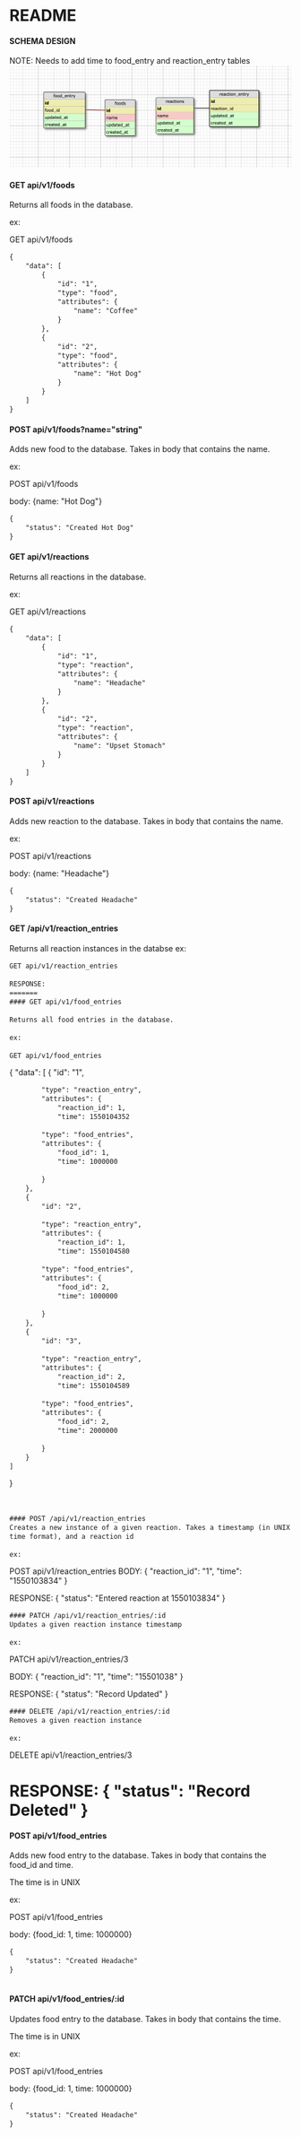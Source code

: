 # README

#### SCHEMA DESIGN
NOTE: Needs to add time to food_entry and reaction_entry tables
![alt text](https://raw.githubusercontent.com/prestonjarnagin/trigger_backend/master/schema_design.png)

#### GET api/v1/foods

Returns all foods in the database.

ex:

GET api/v1/foods
```
{
    "data": [
        {
            "id": "1",
            "type": "food",
            "attributes": {
                "name": "Coffee"
            }
        },
        {
            "id": "2",
            "type": "food",
            "attributes": {
                "name": "Hot Dog"
            }
        }
    ]
}
```

#### POST api/v1/foods?name="string"

Adds new food to the database. Takes in body that contains the name.

ex:

POST api/v1/foods

body: {name: "Hot Dog"}

```
{
    "status": "Created Hot Dog"
}

```

#### GET api/v1/reactions

Returns all reactions in the database.

ex:

GET api/v1/reactions
```
{
    "data": [
        {
            "id": "1",
            "type": "reaction",
            "attributes": {
                "name": "Headache"
            }
        },
        {
            "id": "2",
            "type": "reaction",
            "attributes": {
                "name": "Upset Stomach"
            }
        }
    ]
}
```
#### POST api/v1/reactions

Adds new reaction to the database. Takes in body that contains the name.

ex:

POST api/v1/reactions

body: {name: "Headache"}

```
{
    "status": "Created Headache"
}

```


#### GET /api/v1/reaction_entries
Returns all reaction instances in the databse
ex:
```
GET api/v1/reaction_entries

RESPONSE:
=======
#### GET api/v1/food_entries

Returns all food entries in the database.

ex:

GET api/v1/food_entries
```

{
    "data": [
        {
            "id": "1",

            "type": "reaction_entry",
            "attributes": {
                "reaction_id": 1,
                "time": 1550104352

            "type": "food_entries",
            "attributes": {
                "food_id": 1,
                "time": 1000000

            }
        },
        {
            "id": "2",

            "type": "reaction_entry",
            "attributes": {
                "reaction_id": 1,
                "time": 1550104580

            "type": "food_entries",
            "attributes": {
                "food_id": 2,
                "time": 1000000

            }
        },
        {
            "id": "3",

            "type": "reaction_entry",
            "attributes": {
                "reaction_id": 2,
                "time": 1550104589

            "type": "food_entries",
            "attributes": {
                "food_id": 2,
                "time": 2000000

            }
        }
    ]
}
```


#### POST /api/v1/reaction_entries
Creates a new instance of a given reaction. Takes a timestamp (in UNIX time format), and a reaction id

ex:
```
POST api/v1/reaction_entries
BODY:
{
	"reaction_id": "1",
	"time": "1550103834"
}

RESPONSE:
{
    "status": "Entered reaction at 1550103834"
}
```
#### PATCH /api/v1/reaction_entries/:id
Updates a given reaction instance timestamp

ex:
```
PATCH api/v1/reaction_entries/3

BODY:
{
	"reaction_id": "1",
	"time": "15501038"
}

RESPONSE:
{
    "status": "Record Updated"
}
```
#### DELETE /api/v1/reaction_entries/:id
Removes a given reaction instance

ex:
```
DELETE api/v1/reaction_entries/3

RESPONSE:
{
    "status": "Record Deleted"
}
=======
#### POST api/v1/food_entries

Adds new food entry to the database. Takes in body that contains the food_id and time.

The time is in UNIX

ex:

POST api/v1/food_entries

body: {food_id: 1, time: 1000000}

```
{
    "status": "Created Headache"
}


```

#### PATCH api/v1/food_entries/:id

Updates food entry to the database. Takes in body that contains the time.

The time is in UNIX

ex:

POST api/v1/food_entries

body: {food_id: 1, time: 1000000}

```
{
    "status": "Created Headache"
}

```
